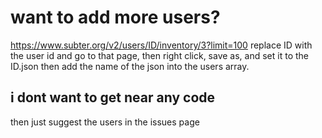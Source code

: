 # want to add more users?
https://www.subter.org/v2/users/ID/inventory/3?limit=100
replace ID with the user id and go to that page, then right click, save as, and set it to the ID.json
then add the name of the json into the users array.
## i dont want to get near any code
then just suggest the users in the issues page
